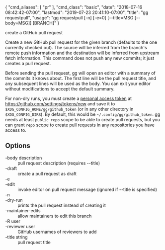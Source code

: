 {
    "cmd_aliases": [
        "pr"
    ],
    "cmd_class": "basic",
    "date": "2018-07-16 08:42:42-07:00",
    "lastmod": "2019-07-23 20:41:10-07:00",
    "title": "gg requestpull",
    "usage": "gg requestpull [-n] [-e=0] [--title=MSG [--body=MSG]] [BRANCH]"
}

create a GitHub pull request

<!--more-->

Create a new GitHub pull request for the given branch (defaults to the
one currently checked out). The source will be inferred from the
branch's remote push information and the destination will be inferred
from upstream fetch information. This command does not push any new
commits; it just creates a pull request.

Before sending the pull request, gg will open an editor with a summary
of the commits it knows about. The first line will be the pull request
title, and any subsequent lines will be used as the body. You can exit
your editor without modifications to accept the default summary.

For non-dry runs, you must create a [personal access token][] at
https://github.com/settings/tokens/new and save it to
`$XDG_CONFIG_HOME/gg/github_token` (or in any other directory
in `$XDG_CONFIG_DIRS`). By default, this would be
`~/.config/gg/github_token`. gg needs at least `public_repo` scope
to be able to create pull requests, but you can grant `repo` scope to
create pull requests in any repositories you have access to.

[personal access token]: https://help.github.com/articles/creating-a-personal-access-token-for-the-command-line/

## Options

<dl class="flag_list">
	<dt>-body description</dt>
	<dd>pull request description (requires --title)</dd>
	<dt>-draft</dt>
	<dd>create a pull request as draft</dd>
	<dt>-e</dt>
	<dt>-edit</dt>
	<dd>invoke editor on pull request message (ignored if --title is specified)</dd>
	<dt>-n</dt>
	<dt>-dry-run</dt>
	<dd>prints the pull request instead of creating it</dd>
	<dt>-maintainer-edits</dt>
	<dd>allow maintainers to edit this branch</dd>
	<dt>-R user</dt>
	<dt>-reviewer user</dt>
	<dd>GitHub usernames of reviewers to add</dd>
	<dt>-title string</dt>
	<dd>pull request title</dd>
</dl>
